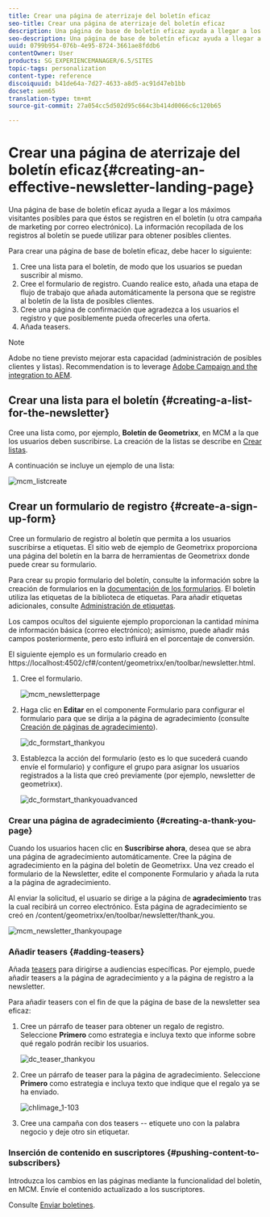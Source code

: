 ```yaml
---
title: Crear una página de aterrizaje del boletín eficaz
seo-title: Crear una página de aterrizaje del boletín eficaz
description: Una página de base de boletín eficaz ayuda a llegar a los máximos visitantes posibles para que éstos se registren en el boletín (u otra campaña de marketing por correo electrónico). La información recopilada de los registros al boletín se puede utilizar para obtener posibles clientes.
seo-description: Una página de base de boletín eficaz ayuda a llegar a los máximos visitantes posibles para que éstos se registren en el boletín (u otra campaña de marketing por correo electrónico). La información recopilada de los registros al boletín se puede utilizar para obtener posibles clientes.
uuid: 0799b954-076b-4e95-8724-3661ae8fddb6
contentOwner: User
products: SG_EXPERIENCEMANAGER/6.5/SITES
topic-tags: personalization
content-type: reference
discoiquuid: b41de64a-7d27-4633-a8d5-ac91d47eb1bb
docset: aem65
translation-type: tm+mt
source-git-commit: 27a054cc5d502d95c664c3b414d0066c6c120b65

---
```



# Crear una página de aterrizaje del boletín eficaz{#creating-an-effective-newsletter-landing-page}

Una página de base de boletín eficaz ayuda a llegar a los máximos visitantes posibles para que éstos se registren en el boletín (u otra campaña de marketing por correo electrónico). La información recopilada de los registros al boletín se puede utilizar para obtener posibles clientes.

Para crear una página de base de boletín eficaz, debe hacer lo siguiente:

1. Cree una lista para el boletín, de modo que los usuarios se puedan suscribir al mismo.
1. Cree el formulario de registro. Cuando realice esto, añada una etapa de flujo de trabajo que añada automáticamente la persona que se registre al boletín de la lista de posibles clientes.
1. Cree una página de confirmación que agradezca a los usuarios el registro y que posiblemente pueda ofrecerles una oferta.
1. Añada teasers.

>[!NOTE]
>
>Adobe no tiene previsto mejorar esta capacidad (administración de posibles clientes y listas).
>Recommendation is to leverage [Adobe Campaign and the integration to AEM](/help/sites-administering/campaign.md).

## Crear una lista para el boletín {#creating-a-list-for-the-newsletter}

Cree una lista como, por ejemplo, **Boletín de Geometrixx**, en MCM a la que los usuarios deben suscribirse. La creación de la listas se describe en [Crear listas](/help/sites-classic-ui-authoring/classic-personalization-campaigns.md#creatingnewlists).

A continuación se incluye un ejemplo de una lista:

![mcm_listcreate](assets/mcm_listcreate.png)

## Crear un formulario de registro {#create-a-sign-up-form}

Cree un formulario de registro al boletín que permita a los usuarios suscribirse a etiquetas. El sitio web de ejemplo de Geometrixx proporciona una página del boletín en la barra de herramientas de Geometrixx donde puede crear su formulario.

Para crear su propio formulario del boletín, consulte la información sobre la creación de formularios en la [documentación de los formularios](/help/sites-authoring/default-components.md#form). El boletín utiliza las etiquetas de la biblioteca de etiquetas. Para añadir etiquetas adicionales, consulte [Administración de etiquetas](/help/sites-authoring/tags.md#tagadministration).

Los campos ocultos del siguiente ejemplo proporcionan la cantidad mínima de información básica (correo electrónico); asimismo, puede añadir más campos posteriormente, pero esto influirá en el porcentaje de conversión.

El siguiente ejemplo es un formulario creado en https://localhost:4502/cf#/content/geometrixx/en/toolbar/newsletter.html.

1. Cree el formulario.

   ![mcm_newsletterpage](assets/mcm_newsletterpage.png)

1. Haga clic en **Editar** en el componente Formulario para configurar el formulario para que se dirija a la página de agradecimiento (consulte [Creación de páginas de agradecimiento](#creating-a-thank-you-page)).

   ![dc_formstart_thankyou](assets/dc_formstart_thankyou.png)

1. Establezca la acción del formulario (esto es lo que sucederá cuando envíe el formulario) y configure el grupo para asignar los usuarios registrados a la lista que creó previamente (por ejemplo, newsletter de geometrixx).

   ![dc_formstart_thankyouadvanced](assets/dc_formstart_thankyouadvanced.png)

### Crear una página de agradecimiento {#creating-a-thank-you-page}

Cuando los usuarios hacen clic en **Suscribirse ahora**, desea que se abra una página de agradecimiento automáticamente. Cree la página de agradecimiento en la página del boletín de Geometrixx. Una vez creado el formulario de la Newsletter, edite el componente Formulario y añada la ruta a la página de agradecimiento.

Al enviar la solicitud, el usuario se dirige a la página de **agradecimiento** tras la cual recibirá un correo electrónico. Esta página de agradecimiento se creó en /content/geometrixx/en/toolbar/newsletter/thank_you.

![mcm_newsletter_thankyoupage](assets/mcm_newsletter_thankyoupage.png)

### Añadir teasers {#adding-teasers}

Añada [teasers](/help/sites-classic-ui-authoring/classic-personalization-campaigns.md#teasers) para dirigirse a audiencias específicas. Por ejemplo, puede añadir teasers a la página de agradecimiento y a la página de registro a la newsletter.

Para añadir teasers con el fin de que la página de base de la newsletter sea eficaz:

1. Cree un párrafo de teaser para obtener un regalo de registro. Seleccione **Primero** como estrategia e incluya texto que informe sobre qué regalo podrán recibir los usuarios.

   ![dc_teaser_thankyou](assets/dc_teaser_thankyou.png)

1. Cree un párrafo de teaser para la página de agradecimiento. Seleccione **Primero** como estrategia e incluya texto que indique que el regalo ya se ha enviado.

   ![chlimage_1-103](assets/chlimage_1-103.png)

1. Cree una campaña con dos teasers -- etiquete uno con la palabra negocio y deje otro sin etiquetar.

### Inserción de contenido en suscriptores {#pushing-content-to-subscribers}

Introduzca los cambios en las páginas mediante la funcionalidad del boletín, en MCM. Envíe el contenido actualizado a los suscriptores.

Consulte [Enviar boletines](/help/sites-classic-ui-authoring/classic-personalization-campaigns.md#newsletters).
